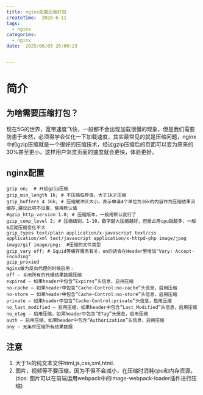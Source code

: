 ```yaml
---
title: nginx配置压缩打包
createTime:  2020-6-11
tags:
  - nginx
categories:
  - nginx
date:  2025/06/03 20:00:23


---
```


# 简介

## 为啥需要压缩打包？
现在5G的世界，宽带速度飞快，一般都不会出现加载很慢的现象，但是我们需要防患于未然，必须得学会优化一下加载速度，其实最常见的就是压缩问题，nginx中的gzip压缩就是一个很好的压缩技术，经过gzip压缩后的页面可以变为原来的30%甚至更小，这样用户浏览页面的速度就会更快，体验更好。

## nginx配置
```
gzip on;  # 开启gzip压缩
gzip_min_length 1k; # 不压缩临界值，大于1k才压缩
gzip_buffers 4 16k; # 压缩缓冲区大小。表示申请4个单位为16k的内容作为压缩结果流缓存,建议此项不设置，使用默认值
#gzip_http_version 1.0; # 压缩版本，一般用默认就行了
gzip_comp_level 2; # 压缩级别，1-10，数字越大压缩越好，但是占用cpu就越多，一般6后就压缩变化不大
gzip_types text/plain application/x-javascript text/css application/xml text/javascript application/x-httpd-php image/jpeg image/gif image/png;  #压缩的文件类型
gzip_vary off; # Squid等缓存服务有关，on的话会在Header里增加"Vary: Accept-Encoding"
gzip_proxied
Nginx做为反向代理的时候启用：
off – 关闭所有的代理结果数据压缩
expired – 如果header中包含”Expires”头信息，启用压缩
no-cache – 如果header中包含”Cache-Control:no-cache”头信息，启用压缩
no-store – 如果header中包含”Cache-Control:no-store”头信息，启用压缩
private – 如果header中包含”Cache-Control:private”头信息，启用压缩
no_last_modified – 启用压缩，如果header中包含”Last_Modified”头信息，启用压缩
no_etag – 启用压缩，如果header中包含“ETag”头信息，启用压缩
auth – 启用压缩，如果header中包含“Authorization”头信息，启用压缩
any – 无条件压缩所有结果数据
```

## 注意

1. 大于1k的纯文本文件html,js,css,xml,html.
2. 图片，视频等不要压缩，因为不但不会减小，在压缩时消耗cpu和内存资源。(tips: 图片可以在前端运用webpack中的image-webpack-loader插件进行压缩)
